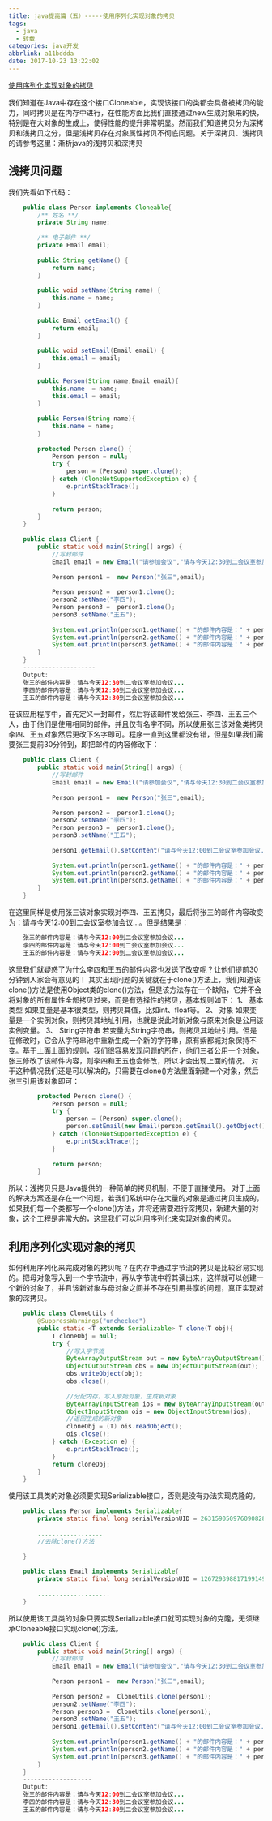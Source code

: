 ```yaml
---
title: java提高篇（五）-----使用序列化实现对象的拷贝
tags:
  - java
  - 转载
categories: java开发
abbrlink: a11bddda
date: 2017-10-23 13:22:02
---
```

<a href="http://blog.csdn.net/chenssy/article/details/12952063" class="LinkCard">使用序列化实现对象的拷贝</a>

我们知道在Java中存在这个接口Cloneable，实现该接口的类都会具备被拷贝的能力，同时拷贝是在内存中进行，在性能方面比我们直接通过new生成对象来的快，特别是在大对象的生成上，使得性能的提升非常明显。然而我们知道拷贝分为深拷贝和浅拷贝之分，但是浅拷贝存在对象属性拷贝不彻底问题。关于深拷贝、浅拷贝的请参考这里：渐析java的浅拷贝和深拷贝
## 浅拷贝问题
我们先看如下代码：
```java
    public class Person implements Cloneable{  
        /** 姓名 **/  
        private String name;  
        
        /** 电子邮件 **/  
        private Email email;  
    
        public String getName() {  
            return name;  
        }  
    
        public void setName(String name) {  
            this.name = name;  
        }  
    
        public Email getEmail() {  
            return email;  
        }  
    
        public void setEmail(Email email) {  
            this.email = email;  
        }  
        
        public Person(String name,Email email){  
            this.name  = name;  
            this.email = email;  
        }  
        
        public Person(String name){  
            this.name = name;  
        }  
    
        protected Person clone() {  
            Person person = null;  
            try {  
                person = (Person) super.clone();  
            } catch (CloneNotSupportedException e) {  
                e.printStackTrace();  
            }  
            
            return person;  
        }  
    }  
    
    public class Client {  
        public static void main(String[] args) {  
            //写封邮件  
            Email email = new Email("请参加会议","请与今天12:30到二会议室参加会议...");  
            
            Person person1 =  new Person("张三",email);  
            
            Person person2 =  person1.clone();  
            person2.setName("李四");  
            Person person3 =  person1.clone();  
            person3.setName("王五");  
            
            System.out.println(person1.getName() + "的邮件内容是：" + person1.getEmail().getContent());  
            System.out.println(person2.getName() + "的邮件内容是：" + person2.getEmail().getContent());  
            System.out.println(person3.getName() + "的邮件内容是：" + person3.getEmail().getContent());  
        }  
    }  
    --------------------  
    Output:  
    张三的邮件内容是：请与今天12:30到二会议室参加会议...  
    李四的邮件内容是：请与今天12:30到二会议室参加会议...  
    王五的邮件内容是：请与今天12:30到二会议室参加会议...  
```

<!-- more -->

在该应用程序中，首先定义一封邮件，然后将该邮件发给张三、李四、王五三个人，由于他们是使用相同的邮件，并且仅有名字不同，所以使用张三该对象类拷贝李四、王五对象然后更改下名字即可。程序一直到这里都没有错，但是如果我们需要张三提前30分钟到，即把邮件的内容修改下：
```java
    public class Client {  
        public static void main(String[] args) {  
            //写封邮件  
            Email email = new Email("请参加会议","请与今天12:30到二会议室参加会议...");  
            
            Person person1 =  new Person("张三",email);  
            
            Person person2 =  person1.clone();  
            person2.setName("李四");  
            Person person3 =  person1.clone();  
            person3.setName("王五");  
            
            person1.getEmail().setContent("请与今天12:00到二会议室参加会议...");  
            
            System.out.println(person1.getName() + "的邮件内容是：" + person1.getEmail().getContent());  
            System.out.println(person2.getName() + "的邮件内容是：" + person2.getEmail().getContent());  
            System.out.println(person3.getName() + "的邮件内容是：" + person3.getEmail().getContent());  
        }  
    }  
```
在这里同样是使用张三该对象实现对李四、王五拷贝，最后将张三的邮件内容改变为：请与今天12:00到二会议室参加会议...。但是结果是：
```java
    张三的邮件内容是：请与今天12:00到二会议室参加会议...  
    李四的邮件内容是：请与今天12:00到二会议室参加会议...  
    王五的邮件内容是：请与今天12:00到二会议室参加会议...  
```
这里我们就疑惑了为什么李四和王五的邮件内容也发送了改变呢？让他们提前30分钟到人家会有意见的！
其实出现问题的关键就在于clone()方法上，我们知道该clone()方法是使用Object类的clone()方法，但是该方法存在一个缺陷，它并不会将对象的所有属性全部拷贝过来，而是有选择性的拷贝，基本规则如下：
1、 基本类型
    如果变量是基本很类型，则拷贝其值，比如int、float等。
2、 对象
    如果变量是一个实例对象，则拷贝其地址引用，也就是说此时新对象与原来对象是公用该实例变量。
3、 String字符串
    若变量为String字符串，则拷贝其地址引用。但是在修改时，它会从字符串池中重新生成一个新的字符串，原有紫都城对象保持不变。基于上面上面的规则，我们很容易发现问题的所在，他们三者公用一个对象，张三修改了该邮件内容，则李四和王五也会修改，所以才会出现上面的情况。
对于这种情况我们还是可以解决的，只需要在clone()方法里面新建一个对象，然后张三引用该对象即可：
```java
        protected Person clone() {  
            Person person = null;  
            try {  
                person = (Person) super.clone();  
                person.setEmail(new Email(person.getEmail().getObject(),person.getEmail().getContent()));  
            } catch (CloneNotSupportedException e) {  
                e.printStackTrace();  
            }  
            
            return person;  
        } 
```
所以：浅拷贝只是Java提供的一种简单的拷贝机制，不便于直接使用。
对于上面的解决方案还是存在一个问题，若我们系统中存在大量的对象是通过拷贝生成的，如果我们每一个类都写一个clone()方法，并将还需要进行深拷贝，新建大量的对象，这个工程是非常大的，这里我们可以利用序列化来实现对象的拷贝。
## 利用序列化实现对象的拷贝
如何利用序列化来完成对象的拷贝呢？在内存中通过字节流的拷贝是比较容易实现的。把母对象写入到一个字节流中，再从字节流中将其读出来，这样就可以创建一个新的对象了，并且该新对象与母对象之间并不存在引用共享的问题，真正实现对象的深拷贝。
```java
    public class CloneUtils {  
        @SuppressWarnings("unchecked")  
        public static <T extends Serializable> T clone(T obj){  
            T cloneObj = null;  
            try {  
                //写入字节流  
                ByteArrayOutputStream out = new ByteArrayOutputStream();  
                ObjectOutputStream obs = new ObjectOutputStream(out);  
                obs.writeObject(obj);  
                obs.close();  
                
                //分配内存，写入原始对象，生成新对象  
                ByteArrayInputStream ios = new ByteArrayInputStream(out.toByteArray());  
                ObjectInputStream ois = new ObjectInputStream(ios);  
                //返回生成的新对象  
                cloneObj = (T) ois.readObject();  
                ois.close();  
            } catch (Exception e) {  
                e.printStackTrace();  
            }  
            return cloneObj;  
        }  
    }  
```
使用该工具类的对象必须要实现Serializable接口，否则是没有办法实现克隆的。
```java
    public class Person implements Serializable{  
        private static final long serialVersionUID = 2631590509760908280L;  
    
        ..................  
        //去除clone()方法  
    
    }  
    
    public class Email implements Serializable{  
        private static final long serialVersionUID = 1267293988171991494L;  
        
        ....................  
    }  
```
所以使用该工具类的对象只要实现Serializable接口就可实现对象的克隆，无须继承Cloneable接口实现clone()方法。
```java
    public class Client {  
        public static void main(String[] args) {  
            //写封邮件  
            Email email = new Email("请参加会议","请与今天12:30到二会议室参加会议...");  
            
            Person person1 =  new Person("张三",email);  
            
            Person person2 =  CloneUtils.clone(person1);  
            person2.setName("李四");  
            Person person3 =  CloneUtils.clone(person1);  
            person3.setName("王五");  
            person1.getEmail().setContent("请与今天12:00到二会议室参加会议...");  
            
            System.out.println(person1.getName() + "的邮件内容是：" + person1.getEmail().getContent());  
            System.out.println(person2.getName() + "的邮件内容是：" + person2.getEmail().getContent());  
            System.out.println(person3.getName() + "的邮件内容是：" + person3.getEmail().getContent());  
        }  
    }  
    -------------------  
    Output:  
    张三的邮件内容是：请与今天12:00到二会议室参加会议...  
    李四的邮件内容是：请与今天12:30到二会议室参加会议...  
    王五的邮件内容是：请与今天12:30到二会议室参加会议... 
```